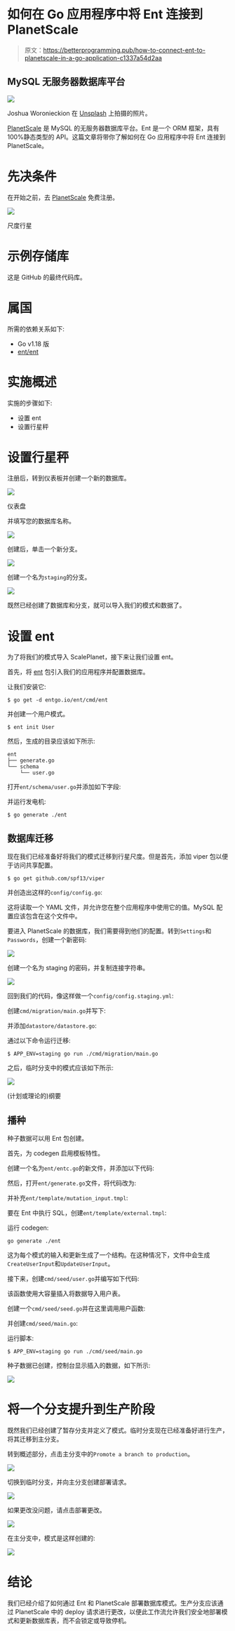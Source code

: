 # 如何在 Go 应用程序中将 Ent 连接到 PlanetScale

> 原文：<https://betterprogramming.pub/how-to-connect-ent-to-planetscale-in-a-go-application-c1337a54d2aa>

## MySQL 无服务器数据库平台

![](img/741aaf65dd3df37e4b7acf67b861048f.png)

Joshua Woronieckion 在 [Unsplash](https://unsplash.com/?utm_source=medium&utm_medium=referral) 上拍摄的照片。

[PlanetScale](https://planetscale.com/) 是 MySQL 的无服务器数据库平台。Ent 是一个 ORM 框架，具有 100%静态类型的 API。这篇文章将带你了解如何在 Go 应用程序中将 Ent 连接到 PlanetScale。

# 先决条件

在开始之前，去 [PlanetScale](https://planetscale.com/) 免费注册。

![](img/148cb18cd4bb98ccf2e1b1acf1f45aeb.png)

尺度行星

# 示例存储库

这是 GitHub 的最终代码库。

# 属国

所需的依赖关系如下:

*   Go v1.18 版
*   [ent/ent](https://github.com/ent/ent)

# 实施概述

实施的步骤如下:

*   设置 ent
*   设置行星秤

# 设置行星秤

注册后，转到仪表板并创建一个新的数据库。

![](img/26ca20baf287f70cc7f4014fd67d5aee.png)

仪表盘

并填写您的数据库名称。

![](img/d5ac8f4e937ec60f3ac15d943da91da9.png)

创建后，单击一个新分支。

![](img/5c4ca79fa5a8c5b197a7fb6aae317991.png)

创建一个名为`staging`的分支。

![](img/32d871f61af3d5b6330b9232e1f96cda.png)

既然已经创建了数据库和分支，就可以导入我们的模式和数据了。

# 设置 ent

为了将我们的模式导入 ScalePlanet，接下来让我们设置 ent。

首先，将 [ent](https://github.com/ent/ent) 包引入我们的应用程序并配置数据库。

让我们安装它:

```
$ go get -d entgo.io/ent/cmd/ent
```

并创建一个用户模式。

```
$ ent init User
```

然后，生成的目录应该如下所示:

```
ent
├── generate.go
└── schema
    └── user.go
```

打开`ent/schema/user.go`并添加如下字段:

并运行发电机:

```
$ go generate ./ent
```

## 数据库迁移

现在我们已经准备好将我们的模式迁移到行星尺度。但是首先，添加 viper 包以便于访问共享配置。

```
$ go get github.com/spf13/viper
```

并创造出这样的`config/config.go`:

这将读取一个 YAML 文件，并允许您在整个应用程序中使用它的值。MySQL 配置应该包含在这个文件中。

要进入 PlanetScale 的数据库，我们需要得到他们的配置。转到`Settings`和`Passwords`，创建一个新密码:

![](img/5c31f67a4b4a8e6029adb73fa7be957a.png)

创建一个名为 staging 的密码，并复制连接字符串。

![](img/9da7e38cb2ad70e6b36712fc6a40831a.png)

回到我们的代码，像这样做一个`config/config.staging.yml`:

创建`cmd/migration/main.go`并写下:

并添加`datastore/datastore.go`:

通过以下命令运行迁移:

```
$ APP_ENV=staging go run ./cmd/migration/main.go
```

之后，临时分支中的模式应该如下所示:

![](img/d088a284f1c911b1a477997cb0c2f6b8.png)

(计划或理论的)纲要

## 播种

种子数据可以用 Ent 包创建。

首先，为 codegen 启用模板特性。

创建一个名为`ent/entc.go`的新文件，并添加以下代码:

然后，打开`ent/generate.go`文件，将代码改为:

并补充`ent/template/mutation_input.tmpl`:

要在 Ent 中执行 SQL，创建`ent/template/external.tmpl`:

运行 codegen:

```
go generate ./ent
```

这为每个模式的输入和更新生成了一个结构。在这种情况下，文件中会生成`CreateUserInput`和`UpdateUserInput`。

接下来，创建`cmd/seed/user.go`并编写如下代码:

该函数使用大容量插入将数据导入用户表。

创建一个`cmd/seed/seed.go`并在这里调用用户函数:

并创建`cmd/seed/main.go`:

运行脚本:

```
$ APP_ENV=staging go run ./cmd/seed/main.go
```

种子数据已创建，控制台显示插入的数据，如下所示:

![](img/6a925ecd1256773239e2a5747fd85351.png)

# 将一个分支提升到生产阶段

既然我们已经创建了暂存分支并定义了模式。临时分支现在已经准备好进行生产，将其迁移到主分支。

转到概述部分，点击主分支中的`Promote a branch to production`。

![](img/76b82d68a1637e9eaf7f5fcf576e46ab.png)

切换到临时分支，并向主分支创建部署请求。

![](img/2e527d6ba20baee403670afffc2c2426.png)

如果更改没问题，请点击部署更改。

![](img/a4d8fb1ac1ee60193a2ad78fef14321d.png)

在主分支中，模式是这样创建的:

![](img/917c8b0542554a3edc23a25ec55fe8c3.png)

# 结论

我们已经介绍了如何通过 Ent 和 PlanetScale 部署数据库模式。生产分支应该通过 PlanetScale 中的 deploy 请求进行更改，以便此工作流允许我们安全地部署模式和更新数据库表，而不会锁定或导致停机。